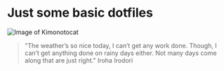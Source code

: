 # Just some basic dotfiles

![Image of Kimonotocat](https://octodex.github.com/images/kimonotocat.png)

> "The weather’s so nice today, I can’t get any work done. Though, I can’t get anything done on rainy days either. Not many days come along that are just right."
> Iroha Irodori
